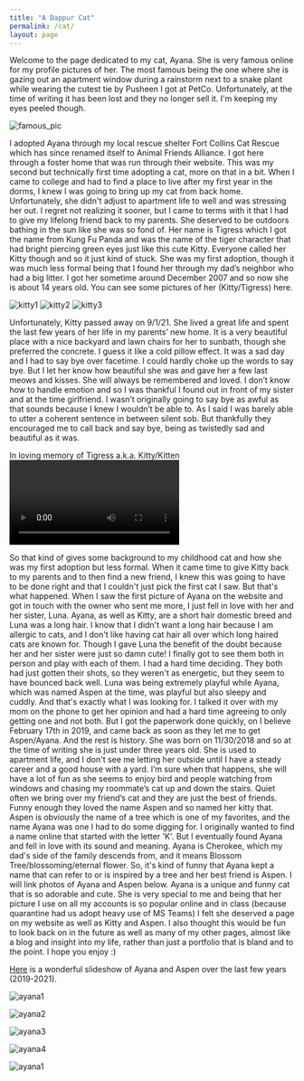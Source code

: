 ```yaml
---
title: "A Dappur Cat"
permalink: /cat/
layout: page
---
```

Welcome to the page dedicated to my cat, Ayana. She is very famous online for my profile pictures of her. The most famous being the one where she is gazing out an apartment window during a rainstorm next to a snake plant while wearing the cutest tie by Pusheen I got at PetCo. Unfortunately, at the time of writing it has been lost and they no longer sell it. I'm keeping my eyes peeled though.

![famous_pic](/assets/images/steam/steam12.jpg)

I adopted Ayana through my local rescue shelter Fort Collins Cat Rescue which has since renamed itself to Animal Friends Alliance. I got here through a foster home that was run through their website. This was my second but technically first time adopting a cat, more on that in a bit. When I came to college and had to find a place to live after my first year in the dorms, I knew I was going to bring up my cat from back home. Unfortunately, she didn't adjust to apartment life to well and was stressing her out. I regret not realizing it sooner, but I came to terms with it that I had to give my lifelong friend back to my parents. She deserved to be outdoors bathing in the sun like she was so fond of. Her name is Tigress which I got the name from Kung Fu Panda and was the name of the tiger character that had bright piercing green eyes just like this cute Kitty. Everyone called her Kitty though and so it just kind of stuck. She was my first adoption, though it was much less formal being that I found her through my dad’s neighbor who had a big litter. I got her sometime around December 2007 and so now she is about 14 years old. You can see some pictures of her (Kitty/Tigress) here.

![kitty1](/assets/images/steam/steam2.JPG)
![kitty2](/assets/images/steam/steam3.JPG)
![kitty3](/assets/images/steam/steam9.JPG)

Unfortunately, Kitty passed away on 9/1/21. She lived a great life and spent the last few years of her life in my parents’ new home. It is a very beautiful place with a nice backyard and lawn chairs for her to sunbath, though she preferred the concrete. I guess it like a cold pillow effect. It was a sad day and I had to say bye over facetime. I could hardly choke up the words to say bye. But I let her know how beautiful she was and gave her a few last meows and kisses. She will always be remembered and loved. I don’t know how to handle emotion and so I was thankful I found out in front of my sister and at the time girlfriend. I wasn’t originally going to say bye as awful as that sounds because I knew I wouldn’t be able to. As I said I was barely able to utter a coherent sentence in between silent sob. But thankfully they encouraged me to call back and say bye, being as twistedly sad and beautiful as it was. 

In loving memory of Tigress a.k.a. Kitty/Kitten
![kittyMemory](/assets/videos/kittyMemory.mov)

So that kind of gives some background to my childhood cat and how she was my first adoption but less formal. When it came time to give Kitty back to my parents and to then find a new friend, I knew this was going to have to be done right and that I couldn't just pick the first cat I saw. But that's what happened. When I saw the first picture of Ayana on the website and got in touch with the owner who sent me more, I just fell in love with her and her sister, Luna. Ayana, as well as Kitty, are a short hair domestic breed and Luna was a long hair. I know that I didn't want a long hair because I am allergic to cats, and I don't like having cat hair all over which long haired cats are known for. Though I gave Luna the benefit of the doubt because her and her sister were just so damn cute! I finally got to see them both in person and play with each of them. I had a hard time deciding. They both had just gotten their shots, so they weren't as energetic, but they seem to have bounced back well. Luna was being extremely playful while Ayana, which was named Aspen at the time, was playful but also sleepy and cuddly. And that's exactly what I was looking for. I talked it over with my mom on the phone to get her opinion and had a hard time agreeing to only getting one and not both. But I got the paperwork done quickly, on I believe February 17th in 2019, and came back as soon as they let me to get Aspen/Ayana. And the rest is history. She was born on 11/30/2018 and so at the time of writing she is just under three years old. She is used to apartment life, and I don't see me letting her outside until I have a steady career and a good house with a yard. I’m sure when that happens, she will have a lot of fun as she seems to enjoy bird and people watching from windows and chasing my roommate’s cat up and down the stairs. Quiet often we bring over my friend’s cat and they are just the best of friends. Funny enough they loved the name Aspen and so named her kitty that. Aspen is obviously the name of a tree which is one of my favorites, and the name Ayana was one I had to do some digging for. I originally wanted to find a name online that started with the letter 'K'. But I eventually found Ayana and fell in love with its sound and meaning. Ayana is Cherokee, which my dad's side of the family descends from, and it means Blossom Tree/blossoming/eternal flower. So, it's kind of funny that Ayana kept a name that can refer to or is inspired by a tree and her best friend is Aspen. I will link photos of Ayana and Aspen below. Ayana is a unique and funny cat that is so adorable and cute. She is very special to me and being that her picture I use on all my accounts is so popular online and in class (because quarantine had us adopt heavy use of MS Teams) I felt she deserved a page on my website as well as Kitty and Aspen. I also thought this would be fun to look back on in the future as well as many of my other pages, almost like a blog and insight into my life, rather than just a portfolio that is bland and to the point. I hope you enjoy :)

[Here](/assets/images/cat/FluffyFriends.m4v) is a wonderful slideshow of Ayana and Aspen over the last few years (2019-2021).

![ayana1](/assets/images/steam/steam7.jpeg)

![ayana2](/assets/images/steam/steam6.jpg)

![ayana3](/assets/images/steam/steam5.jpg)

![ayana4](/assets/images/steam/steam4.JPG)

![ayana1](/assets/images/cat/cat1.jpeg)
